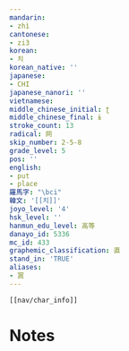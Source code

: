 ```yaml
---
mandarin:
- zhì
cantonese:
- zi3
korean:
- 치
korean_native: ''
japanese:
- CHI
japanese_nanori: ''
vietnamese:
middle_chinese_initial: ʈ
middle_chinese_final: ɨ
stroke_count: 13
radical: 网
skip_number: 2-5-8
grade_level: 5
pos: ''
english:
- put
- place
羅馬字: "\bci"
韓文: '[[치]]'
joyo_level: '4'
hsk_level: ''
hanmun_edu_level: 高等
danayo_id: 5336
mc_id: 433
graphemic_classification: 直
stand_in: 'TRUE'
aliases:
- 寘
---
```

```meta-bind-embed
[[nav/char_info]]
```

# Notes
